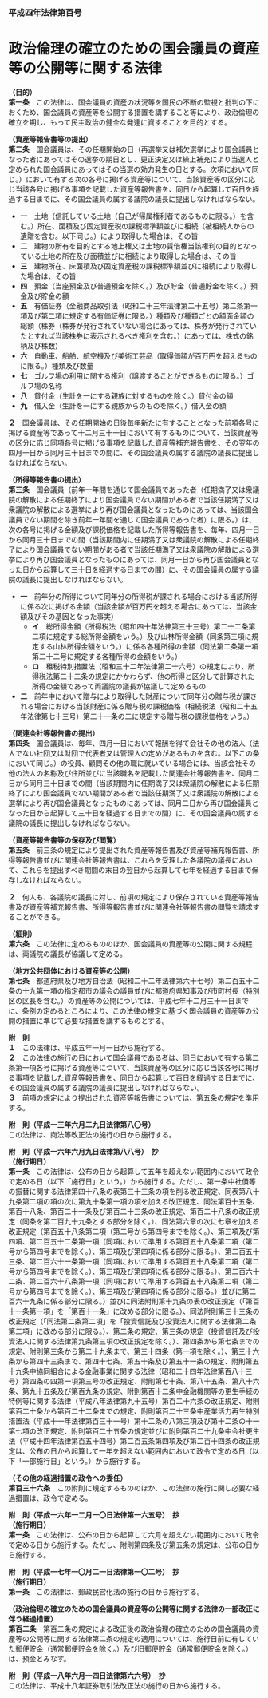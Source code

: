 ### 平成四年法律第百号  
# 政治倫理の確立のための国会議員の資産等の公開等に関する法律  
  
**（目的）**  
**第一条**　この法律は、国会議員の資産の状況等を国民の不断の監視と批判の下におくため、国会議員の資産等を公開する措置を講ずること等により、政治倫理の確立を期し、もって民主政治の健全な発達に資することを目的とする。  
  
**（資産等報告書等の提出）**  
**第二条**　国会議員は、その任期開始の日（再選挙又は補欠選挙により国会議員となった者にあってはその選挙の期日とし、更正決定又は繰上補充により当選人と定められた国会議員にあってはその当選の効力発生の日とする。次項において同じ。）において有する次の各号に掲げる資産等について、当該資産等の区分に応じ当該各号に掲げる事項を記載した資産等報告書を、同日から起算して百日を経過する日までに、その国会議員の属する議院の議長に提出しなければならない。  
* **一**　土地（信託している土地（自己が帰属権利者であるものに限る。）を含む。）所在、面積及び固定資産税の課税標準額並びに相続（被相続人からの遺贈を含む。以下同じ。）により取得した場合は、その旨  
* **二**　建物の所有を目的とする地上権又は土地の賃借権当該権利の目的となっている土地の所在及び面積並びに相続により取得した場合は、その旨  
* **三**　建物所在、床面積及び固定資産税の課税標準額並びに相続により取得した場合は、その旨  
* **四**　預金（当座預金及び普通預金を除く。）及び貯金（普通貯金を除く。）預金及び貯金の額  
* **五**　有価証券（金融商品取引法（昭和二十三年法律第二十五号）第二条第一項及び第二項に規定する有価証券に限る。）種類及び種類ごとの額面金額の総額（株券（株券が発行されていない場合にあっては、株券が発行されていたとすれば当該株券に表示されるべき権利を含む。）にあっては、株式の銘柄及び株数）  
* **六**　自動車、船舶、航空機及び美術工芸品（取得価額が百万円を超えるものに限る。）種類及び数量  
* **七**　ゴルフ場の利用に関する権利（譲渡することができるものに限る。）ゴルフ場の名称  
* **八**　貸付金（生計を一にする親族に対するものを除く。）貸付金の額  
* **九**　借入金（生計を一にする親族からのものを除く。）借入金の額  
  
**２**　国会議員は、その任期開始の日後毎年新たに有することとなった前項各号に掲げる資産等であって十二月三十一日において有するものについて、当該資産等の区分に応じ同項各号に掲げる事項を記載した資産等補充報告書を、その翌年の四月一日から同月三十日までの間に、その国会議員の属する議院の議長に提出しなければならない。  
  
**（所得等報告書の提出）**  
**第三条**　国会議員（前年一年間を通じて国会議員であった者（任期満了又は衆議院の解散による任期終了により国会議員でない期間がある者で当該任期満了又は衆議院の解散による選挙により再び国会議員となったものにあっては、当該国会議員でない期間を除き前年一年間を通じて国会議員であった者）に限る。）は、次の各号に掲げる金額及び課税価格を記載した所得等報告書を、毎年、四月一日から同月三十日までの間（当該期間内に任期満了又は衆議院の解散による任期終了により国会議員でない期間がある者で当該任期満了又は衆議院の解散による選挙により再び国会議員となったものにあっては、同月一日から再び国会議員となった日から起算して三十日を経過する日までの間）に、その国会議員の属する議院の議長に提出しなければならない。  
* **一**　前年分の所得について同年分の所得税が課される場合における当該所得に係る次に掲げる金額（当該金額が百万円を超える場合にあっては、当該金額及びその基因となった事実）  
	* **イ**　総所得金額（所得税法（昭和四十年法律第三十三号）第二十二条第二項に規定する総所得金額をいう。）及び山林所得金額（同条第三項に規定する山林所得金額をいう。）に係る各種所得の金額（同法第二条第一項第二十二号に規定する各種所得の金額をいう。）  
	* **ロ**　租税特別措置法（昭和三十二年法律第二十六号）の規定により、所得税法第二十二条の規定にかかわらず、他の所得と区分して計算された所得の金額であって両議院の議長が協議して定めるもの  
* **二**　前年中において贈与により取得した財産について同年分の贈与税が課される場合における当該財産に係る贈与税の課税価格（相続税法（昭和二十五年法律第七十三号）第二十一条の二に規定する贈与税の課税価格をいう。）  
  
**（関連会社等報告書の提出）**  
**第四条**　国会議員は、毎年、四月一日において報酬を得て会社その他の法人（法人でない社団又は財団で代表者又は管理人の定めがあるものを含む。以下この条において同じ。）の役員、顧問その他の職に就いている場合には、当該会社その他の法人の名称及び住所並びに当該職名を記載した関連会社等報告書を、同月二日から同月三十日までの間（当該期間内に任期満了又は衆議院の解散による任期終了により国会議員でない期間がある者で当該任期満了又は衆議院の解散による選挙により再び国会議員となったものにあっては、同月二日から再び国会議員となった日から起算して三十日を経過する日までの間）に、その国会議員の属する議院の議長に提出しなければならない。  
  
**（資産等報告書等の保存及び閲覧）**  
**第五条**　前三条の規定により提出された資産等報告書及び資産等補充報告書、所得等報告書並びに関連会社等報告書は、これらを受理した各議院の議長において、これらを提出すべき期間の末日の翌日から起算して七年を経過する日まで保存しなければならない。  
  
**２**　何人も、各議院の議長に対し、前項の規定により保存されている資産等報告書及び資産等補充報告書、所得等報告書並びに関連会社等報告書の閲覧を請求することができる。  
  
**（細則）**  
**第六条**　この法律に定めるもののほか、国会議員の資産等の公開に関する規程は、両議院の議長が協議して定める。  
  
**（地方公共団体における資産等の公開）**  
**第七条**　都道府県及び地方自治法（昭和二十二年法律第六十七号）第二百五十二条の十九第一項の指定都市の議会の議員並びに都道府県知事及び市町村長（特別区の区長を含む。）の資産等の公開については、平成七年十二月三十一日までに、条例の定めるところにより、この法律の規定に基づく国会議員の資産等の公開の措置に準じて必要な措置を講ずるものとする。  
  
**附　則**  
**１**　この法律は、平成五年一月一日から施行する。  
**２**　この法律の施行の日において国会議員である者は、同日において有する第二条第一項各号に掲げる資産等について、当該資産等の区分に応じ当該各号に掲げる事項を記載した資産等報告書を、同日から起算して百日を経過する日までに、その国会議員の属する議院の議長に提出しなければならない。  
**３**　前項の規定により提出された資産等報告書については、第五条の規定を準用する。  
  
**附　則（平成一三年六月二九日法律第八〇号）**  
この法律は、商法等改正法の施行の日から施行する。  
  
**附　則（平成一六年六月九日法律第八八号）　抄**  
**（施行期日）**  
**第一条**　この法律は、公布の日から起算して五年を超えない範囲内において政令で定める日（以下「施行日」という。）から施行する。ただし、第一条中社債等の振替に関する法律第四十八条の表第三十三条の項を削る改正規定、同表第八十九条第二項の項の次に第九十条第一項の項を加える改正規定、同法第百十五条、第百十八条、第百二十一条及び第百二十三条の改正規定、第百二十八条の改正規定（同条を第二百九十九条とする部分を除く。）、同法第六章の次に七章を加える改正規定（第百五十八条第二項（第二号から第四号までを除く。）、第三項及び第四項、第二百五十二条第一項（同項において準用する第百五十八条第二項（第二号から第四号までを除く。）、第三項及び第四項に係る部分に限る。）、第二百五十三条、第二百六十一条第一項（同項において準用する第百五十八条第二項（第二号から第四号までを除く。）、第三項及び第四項に係る部分に限る。）、第二百六十二条、第二百六十八条第一項（同項において準用する第百五十八条第二項（第二号から第四号までを除く。）、第三項及び第四項に係る部分に限る。）並びに第二百六十九条に係る部分に限る。）並びに同法附則第十九条の表の改正規定（「第百十一条第一項」を「第百十一条」に改める部分に限る。）、同法附則第三十三条の改正規定（「同法第二条第二項」を「投資信託及び投資法人に関する法律第二条第二項」に改める部分に限る。）、第二条の規定、第三条の規定（投資信託及び投資法人に関する法律第九条第三項の改正規定を除く。）、第四条から第七条までの規定、附則第三条から第二十九条まで、第三十四条（第一項を除く。）、第三十六条から第四十三条まで、第四十七条、第五十条及び第五十一条の規定、附則第五十九条中協同組合による金融事業に関する法律（昭和二十四年法律第百八十三号）第四条の四第一項第三号の改正規定、附則第七十条、第八十五条、第八十六条、第九十五条及び第百九条の規定、附則第百十二条中金融機関等の更生手続の特例等に関する法律（平成八年法律第九十五号）第百二十六条の改正規定、附則第百二十条から第百二十二条までの規定、附則第百二十三条中産業活力再生特別措置法（平成十一年法律第百三十一号）第十二条の八第三項及び第十二条の十一第七項の改正規定、附則第百二十五条の規定並びに附則第百二十九条中会社更生法（平成十四年法律第百五十四号）第二百五条第四項及び第二百十四条の改正規定は、公布の日から起算して一年を超えない範囲内において政令で定める日（以下「一部施行日」という。）から施行する。  
  
**（その他の経過措置の政令への委任）**  
**第百三十六条**　この附則に規定するもののほか、この法律の施行に関し必要な経過措置は、政令で定める。  
  
**附　則（平成一六年一二月一〇日法律第一六五号）　抄**  
**（施行期日）**  
**第一条**　この法律は、公布の日から起算して六月を超えない範囲内において政令で定める日から施行する。ただし、附則第四条及び第五条の規定は、公布の日から施行する。  
  
**附　則（平成一七年一〇月二一日法律第一〇二号）　抄**  
**（施行期日）**  
**第一条**　この法律は、郵政民営化法の施行の日から施行する。  
  
**（政治倫理の確立のための国会議員の資産等の公開等に関する法律の一部改正に伴う経過措置）**  
**第百二条**　第百二条の規定による改正後の政治倫理の確立のための国会議員の資産等の公開等に関する法律第二条の規定の適用については、施行日前に有していた郵便貯金（通常郵便貯金を除く。）及び旧郵便貯金（通常郵便貯金を除く。）は、預金とみなす。  
  
**附　則（平成一八年六月一四日法律第六六号）　抄**  
この法律は、平成十八年証券取引法改正法の施行の日から施行する。  
  
